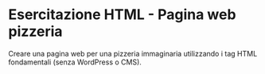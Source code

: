 # Esercitazione HTML - Pagina web pizzeria

Creare una pagina web per una pizzeria immaginaria utilizzando i tag HTML fondamentali (senza WordPress o CMS).
